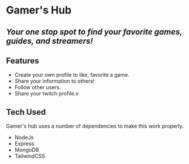 # Gamer's Hub

## _Your one stop spot to find your favorite games, guides, and streamers!_

## Features

- Create your own profile to like, favorite a game.
- Share your information to others!
- Follow other users.
- Share your twitch profile.v

## Tech Used

Gamer's hub uses a number of dependencies to make this work properly.

- NodeJs
- Express
- MongoDB
- TailwindCSS
